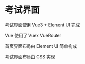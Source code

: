 # 考试界面

考试界面使用 Vue3 + Element UI 完成

Vue 使用了 Vuex VueRouter

首页界面布局由 Element UI 简单构成

考试界面布局由 CSS  实现
